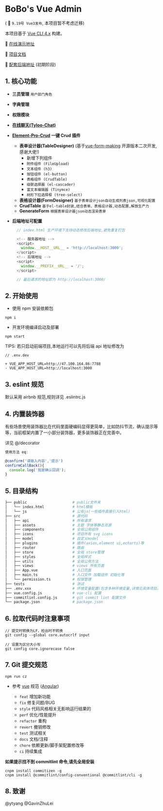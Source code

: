 # BoBo's Vue Admin

( 🚀 `9.19号 Vue3发布`, 本项目暂不考虑迁移)

本项目基于 [Vue CLI 4.x](https://cli.vuejs.org/config/) 构建。

🍌 [在线演示地址](http://server.boboooooo.top:9999/admin)

🍉 [项目文档](https://github.com/BoBoooooo/BoBo-Vue-Admin/wiki/CrudTable-%E6%96%87%E6%A1%A3/)

🍏 [配套后端地址](https://github.com/BoBoooooo/NestJS-API-Server.git) (初期阶段)

## 1. 核心功能

- **三员管理** `用户部门角色`

- **字典管理**

- **权限模块**

- **[在线聊天(Tyloo-Chat)](http://server.boboooooo.top:9999)**

- **[Element-Pro-Crud](https://github.com/BoBoooooo/Element-Pro-Crud.git) 一键 Crud 插件**

  - **表单设计器(TableDesigner)** (基于[vue-form-making](https://github.com/GavinZhuLei/vue-form-making) 开源版本二次开发,感谢大佬!)
    - 新增下列组件
    - `附件组件 (FileUpload)`
    - `文本组件 (h3)`
    - `按钮组件 (el-button)`
    - `表格组件 (CrudTable)`
    - `级联选择器 (el-cascader)`
    - `富文本编辑器 (Tinymce)`
    - `树形下拉选择框 (tree-select)`
  - **表格设计器(FormDesigner)** `基于表单设计json自动生成列表json,可视化配置`
  - **CrudTable** `基于el-table封装,结合表单、表格设计器,动态配置,解放生产力`
  - **GenerateForm** `根据表单设计器json动态渲染表单`

- **后端地址可配置**

  ```javascript
    // index.html 生产环境下支持动态修改后端地址,避免重复打包

    <!-- 服务器地址 -->
    <script>
      window.__HOST__URL__ = 'http://localhost:3000';
    </script>
    <!-- 后端地址 -->
    <script>
      window.__PREFIX__URL__ = '/';
    </script>

    // 最后请求的地址即为 http://localhost:3000/
  ```

## 2. 开始使用

- 使用 npm 安装依赖包

```
npm i
```

- 开发环境编译启动及部署

```
npm start
```

TIPS: 若只启动前端项目,本地运行可以先将后端 api 地址修改为

```
// .env.dev

+ VUE_APP_HOST_URL=http://47.100.164.86:7788
- VUE_APP_HOST_URL=http://localhost:3000
```

## 3. eslint 规范

默认采用 airbnb 规范,规则详见 .eslintrc.js

## 4. 内置装饰器

有些场景使用装饰器比在代码里面硬编码显得更简单，比如防抖节流，确认提示等等，当前框架内置了一小部分装饰器，更多装饰器正在完善中。

详见 @/decorator

```javascript
使用方法 eq:

@confirm('请输入内容','提示')
confirmCallBack(){
  console.log('我是确认回调');
}

```

## 5. 目录结构

```bash
├── public                     # public文件夹
│   └── index.html             # html模板
│   └── js                     # 公有js(一些插件直接引入html)
├── src                        # 源代码
│   ├── api                    # 所有请求
│   ├── assets                 # 主题 字体等静态资源
│   ├── components             # 全局公用组件
│   ├── icons                  # 项目所有 svg icons
│   ├── model                  # 自定义model
│   ├── plugins                # 插件(axios,element ui,echarts)等
│   ├── router                 # 路由
│   ├── store                  # 全局 store管理
│   ├── styles                 # 全局样式
│   ├── utils                  # 全局公用方法
│   ├── views                  # views 所有页面
│   ├── App.vue                # 入口页面
│   ├── main.ts                # 入口文件 加载组件 初始化等
│   └── permission.ts          # 权限管理
├── tests                      # 测试
├── .env.xxx                   # 环境变量配置(包含多种环境变量,详情见具体项目)
├── vue.config.js              # vue-cli 配置
├── commitlint.config.js       # git commit lint 配置文件
└── package.json               # package.json
```

## 6. 拉取代码时注意事项

```
// 提交时转换为LF，检出时不转换
git config --global core.autocrlf input
```

```
// 设置为区分大小写
git config core.ignorecase false
```

## 7. Git 提交规范

```
npm run cz
```

- 参考 [vue](https://github.com/vuejs/vue/blob/dev/.github/COMMIT_CONVENTION.md) 规范 ([Angular](https://github.com/conventional-changelog/conventional-changelog/tree/master/packages/conventional-changelog-angular))

  - `feat` 增加新功能
  - `fix` 修复问题/BUG
  - `style` 代码风格相关无影响运行结果的
  - `perf` 优化/性能提升
  - `refactor` 重构
  - `revert` 撤销修改
  - `test` 测试相关
  - `docs` 文档/注释
  - `chore` 依赖更新/脚手架配置修改等
  - `ci` 持续集成

**如果提示找不到 commitlint 命令,请先全局安装**

```
cnpm install commitizen -g
cnpm install @commitlint/config-conventional @commitlint/cli -g
```

## 8. 致谢

@ytyang
@GavinZhuLei
